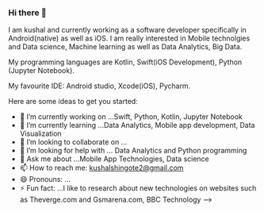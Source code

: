 ### Hi there 👋
I am kushal and currently working as a software developer specifically in Android(native) as well as iOS. I am really interested in Mobile technolgies and Data science, Machine learning as well as Data Analytics, Big Data.

My programming languages are Kotlin, Swift(iOS Development), Python (Jupyter Notebook).


My favourite IDE: Android studio, Xcode(iOS), Pycharm.


Here are some ideas to get you started:

- 🔭 I’m currently working on ...Swift, Python, Kotlin, Jupyter Notebook
- 🌱 I’m currently learning ...Data Analytics, Mobile app development, Data Visualization
- 👯 I’m looking to collaborate on ...
- 🤔 I’m looking for help with ... Data Analytics and Python programming
- 💬 Ask me about ...Mobile App Technologies, Data science
- 📫 How to reach me: kushalshingote2@gmail.com
- 😄 Pronouns: ...
- ⚡ Fun fact: ...I like to research about new technologies on websites such as Theverge.com and Gsmarena.com, BBC Technology
-->

